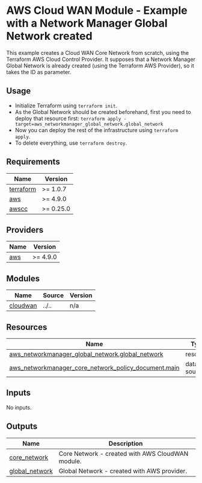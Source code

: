<!-- BEGIN_TF_DOCS -->
# AWS Cloud WAN Module - Example with a Network Manager Global Network created

This example creates a Cloud WAN Core Network from scratch, using the Terraform AWS Cloud Control Provider. It supposes that a Network Manager Global Network is already created (using the Terraform AWS Provider), so it takes the ID as parameter.

## Usage

- Initialize Terraform using `terraform init`.
- As the Global Network should be created beforehand, first you need to deploy that resource first: `terraform apply -target=aws_networkmanager_global_network.global_network`
- Now you can deploy the rest of the infrastructure using `terraform apply`.
- To delete everything, use `terraform destroy`.

## Requirements

| Name | Version |
|------|---------|
| <a name="requirement_terraform"></a> [terraform](#requirement\_terraform) | >= 1.0.7 |
| <a name="requirement_aws"></a> [aws](#requirement\_aws) | >= 4.9.0 |
| <a name="requirement_awscc"></a> [awscc](#requirement\_awscc) | >= 0.25.0 |

## Providers

| Name | Version |
|------|---------|
| <a name="provider_aws"></a> [aws](#provider\_aws) | >= 4.9.0 |

## Modules

| Name | Source | Version |
|------|--------|---------|
| <a name="module_cloudwan"></a> [cloudwan](#module\_cloudwan) | ../.. | n/a |

## Resources

| Name | Type |
|------|------|
| [aws_networkmanager_global_network.global_network](https://registry.terraform.io/providers/hashicorp/aws/latest/docs/resources/networkmanager_global_network) | resource |
| [aws_networkmanager_core_network_policy_document.main](https://registry.terraform.io/providers/hashicorp/aws/latest/docs/data-sources/networkmanager_core_network_policy_document) | data source |

## Inputs

No inputs.

## Outputs

| Name | Description |
|------|-------------|
| <a name="output_core_network"></a> [core\_network](#output\_core\_network) | Core Network - created with AWS CloudWAN module. |
| <a name="output_global_network"></a> [global\_network](#output\_global\_network) | Global Network - created with AWS provider. |
<!-- END_TF_DOCS -->